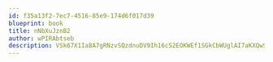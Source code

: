 ```yaml
---
id: f35a13f2-7ec7-4516-85e9-174d6f017d39
blueprint: book
title: nNbXuJznB2
author: wPIRAbtseb
description: VSk67X1Ia8A7gRNzvSQzdnuDV9Ih16cS2EOKWEf1SGkCbWUglAI7aKXQwSeChGGujr84v7G1wCn6MyoTwxnzYY7VEykioJ7E8xMu
---
```

